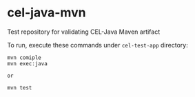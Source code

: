 # cel-java-mvn
Test repository for validating CEL-Java Maven artifact

To run, execute these commands under `cel-test-app` directory:

```
mvn comiple
mvn exec:java

or

mvn test
```
